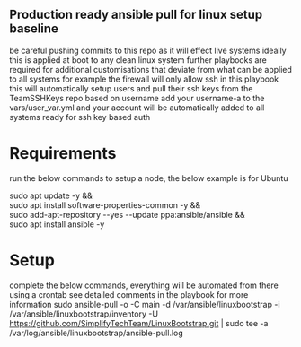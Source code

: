 ## Production ready ansible pull for linux setup baseline
be careful pushing commits to this repo as it will effect live systems
ideally this is applied at boot to any clean linux system
further playbooks are required for additional customisations that deviate from what can be applied to all systems
for example the firewall will only allow ssh in this playbook 
this will automatically setup users and pull their ssh keys from the TeamSSHKeys repo based on username
add your username-a to the vars/user_var.yml and your account will be automatically added to all systems ready for ssh key based auth

# Requirements
run the below commands to setup a node, the below example is for Ubuntu

sudo apt update -y && \
sudo apt install software-properties-common -y && \
sudo add-apt-repository --yes --update ppa:ansible/ansible && \
sudo apt install ansible -y 

# Setup
complete the below commands, everything will be automated from there using a crontab
see detailed comments in the playbook for more information
sudo ansible-pull -o -C main -d /var/ansible/linuxbootstrap -i /var/ansible/linuxbootstrap/inventory -U https://github.com/SimplifyTechTeam/LinuxBootstrap.git | sudo tee -a /var/log/ansible/linuxbootstrap/ansible-pull.log